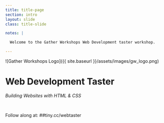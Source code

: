 ```yaml
---
title: title-page
section: intro
layout: slide
class: title-slide

notes: |

  Welcome to the Gather Workshops Web Development taster workshop.

---
```


![Gather Workshops Logo]({{ site.baseurl }}/assets/images/gw_logo.png)

# Web Development Taster
_Building Websites with HTML & CSS_

<br>

Follow along at:
##tiny.cc/webtaster

